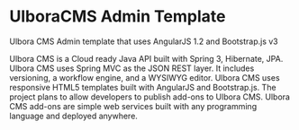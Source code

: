 UlboraCMS Admin Template
======================

Ulbora CMS Admin template that uses AngularJS 1.2 and Bootstrap.js v3

Ulbora CMS is a Cloud ready Java API built with Spring 3, Hibernate, JPA. Ulbora CMS uses Spring MVC as the JSON REST layer. 
It includes versioning, a workflow engine, and a WYSIWYG editor. 
Ulbora CMS uses responsive HTML5 templates built with AngularJS and Bootstrap.js. 
The project plans to allow developers to publish add-ons to Ulbora CMS. 
Ulbora CMS add-ons are simple web services built with any programming language and deployed anywhere.
